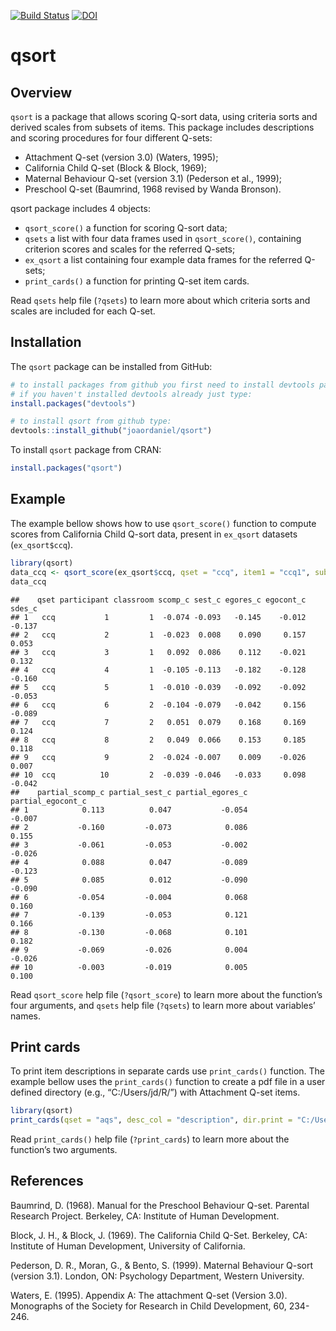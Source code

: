 <!-- README.md is generated from README.Rmd. Please edit that file -->
[![Build
Status](https://travis-ci.org/joaordaniel/qsort.svg?branch=master)](https://travis-ci.org/joaordaniel/qsort)
[![DOI](https://zenodo.org/badge/132877059.svg)](https://zenodo.org/badge/latestdoi/132877059)

qsort
=====

Overview
--------

`qsort` is a package that allows scoring Q-sort data, using criteria
sorts and derived scales from subsets of items. This package includes
descriptions and scoring procedures for four different Q-sets:

-   Attachment Q-set (version 3.0) (Waters, 1995);
-   California Child Q-set (Block & Block, 1969);  
-   Maternal Behaviour Q-set (version 3.1) (Pederson et al., 1999);
-   Preschool Q-set (Baumrind, 1968 revised by Wanda Bronson).

qsort package includes 4 objects:

-   `qsort_score()` a function for scoring Q-sort data;
-   `qsets` a list with four data frames used in `qsort_score()`,
    containing criterion scores and scales for the referred Q-sets;
-   `ex_qsort` a list containing four example data frames for the
    referred Q-sets;
-   `print_cards()` a function for printing Q-set item cards.

Read `qsets` help file (`?qsets`) to learn more about which criteria
sorts and scales are included for each Q-set.

Installation
------------

The `qsort` package can be installed from GitHub:

``` r
# to install packages from github you first need to install devtools package from CRAN.
# if you haven't installed devtools already just type:
install.packages("devtools")

# to install qsort from github type:
devtools::install_github("joaordaniel/qsort")
```

To install `qsort` package from CRAN:

``` r
install.packages("qsort")
```

Example
-------

The example bellow shows how to use `qsort_score()` function to compute
scores from California Child Q-sort data, present in `ex_qsort` datasets
(`ex_qsort$ccq`).

``` r
library(qsort)
data_ccq <- qsort_score(ex_qsort$ccq, qset = "ccq", item1 = "ccq1", subj_id = "participant", group_id = "classroom")
data_ccq
```

    ##    qset participant classroom scomp_c sest_c egores_c egocont_c sdes_c
    ## 1   ccq           1         1  -0.074 -0.093   -0.145    -0.012 -0.137
    ## 2   ccq           2         1  -0.023  0.008    0.090     0.157  0.053
    ## 3   ccq           3         1   0.092  0.086    0.112    -0.021  0.132
    ## 4   ccq           4         1  -0.105 -0.113   -0.182    -0.128 -0.160
    ## 5   ccq           5         1  -0.010 -0.039   -0.092    -0.092 -0.053
    ## 6   ccq           6         2  -0.104 -0.079   -0.042     0.156 -0.089
    ## 7   ccq           7         2   0.051  0.079    0.168     0.169  0.124
    ## 8   ccq           8         2   0.049  0.066    0.153     0.185  0.118
    ## 9   ccq           9         2  -0.024 -0.007    0.009    -0.026  0.007
    ## 10  ccq          10         2  -0.039 -0.046   -0.033     0.098 -0.042
    ##    partial_scomp_c partial_sest_c partial_egores_c partial_egocont_c
    ## 1            0.113          0.047           -0.054            -0.007
    ## 2           -0.160         -0.073            0.086             0.155
    ## 3           -0.061         -0.053           -0.002            -0.026
    ## 4            0.088          0.047           -0.089            -0.123
    ## 5            0.085          0.012           -0.090            -0.090
    ## 6           -0.054         -0.004            0.068             0.160
    ## 7           -0.139         -0.053            0.121             0.166
    ## 8           -0.130         -0.068            0.101             0.182
    ## 9           -0.069         -0.026            0.004            -0.026
    ## 10          -0.003         -0.019            0.005             0.100

Read `qsort_score` help file (`?qsort_score`) to learn more about the
function’s four arguments, and `qsets` help file (`?qsets`) to learn
more about variables’ names.

Print cards
-----------

To print item descriptions in separate cards use `print_cards()`
function. The example bellow uses the `print_cards()` function to create
a pdf file in a user defined directory (e.g., “C:/Users/jd/R/”) with
Attachment Q-set items.

``` r
library(qsort)
print_cards(qset = "aqs", desc_col = "description", dir.print = "C:/Users/jd/R/")
```

Read `print_cards()` help file (`?print_cards`) to learn more about the
function’s two arguments.

References
----------

Baumrind, D. (1968). Manual for the Preschool Behaviour Q-set. Parental
Research Project. Berkeley, CA: Institute of Human Development.

Block, J. H., & Block, J. (1969). The California Child Q-Set. Berkeley,
CA: Institute of Human Development, University of California.

Pederson, D. R., Moran, G., & Bento, S. (1999). Maternal Behaviour
Q-sort (version 3.1). London, ON: Psychology Department, Western
University.

Waters, E. (1995). Appendix A: The attachment Q-set (Version 3.0).
Monographs of the Society for Research in Child Development, 60,
234-246.
